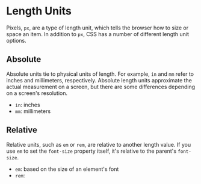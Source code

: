 # Length Units
Pixels, `px`, are a type of length unit, which tells the browser how to size or space an item.
In addition to `px`, CSS has a number of different length unit options.

## Absolute
Absolute units tie to physical units of length. For example, `in` and `mm` refer to inches and millimeters, respectively. 
Absolute length units approximate the actual measurement on a screen, but there are some differences depending on a screen's resolution.

- `in`: inches
- `mm`: millimeters

## Relative
Relative units, such as `em` or `rem`, are relative to another length value.
If you use `em` to set the `font-size` property itself, it's relative to the parent's `font-size`.

- `em`: based on the size of an element's font
- `rem`: 
